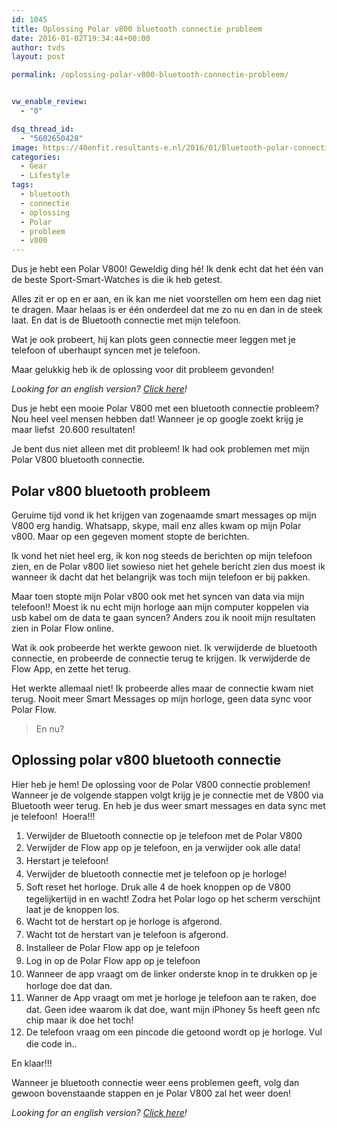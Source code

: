 ```yaml
---
id: 1045
title: Oplossing Polar v800 bluetooth connectie probleem
date: 2016-01-02T19:34:44+00:00
author: tvds
layout: post

permalink: /oplossing-polar-v800-bluetooth-connectie-probleem/


vw_enable_review:
  - "0"

dsq_thread_id:
  - "5602650428"
image: https://40enfit.resultants-e.nl/2016/01/Bluetooth-polar-connection-error.png
categories:
  - Gear
  - Lifestyle
tags:
  - bluetooth
  - connectie
  - oplossing
  - Polar
  - probleem
  - v800
---
```

Dus je hebt een Polar V800! Geweldig ding hé! Ik denk echt dat het één van de beste Sport-Smart-Watches is die ik heb getest.

Alles zit er op en er aan, en ik kan me niet voorstellen om hem een dag niet te dragen. Maar helaas is er één onderdeel dat me zo nu en dan in de steek laat. En dat is de Bluetooth connectie met mijn telefoon.

Wat je ook probeert, hij kan plots geen connectie meer leggen met je telefoon of uberhaupt syncen met je telefoon.

Maar gelukkig heb ik de oplossing voor dit probleem gevonden!<!--more-->

_Looking for an english version? <a href="https://vandersluijs.nl/blog/2016/01/solution-polar-v800-bluetooth-connection-problem.html" target="_blank">Click here</a>!_

Dus je hebt een mooie Polar V800 met een bluetooth connectie probleem? Nou heel veel mensen hebben dat! Wanneer je op google zoekt krijg je maar liefst  20.600 resultaten!

Je bent dus niet alleen met dit probleem! Ik had ook problemen met mijn Polar V800 bluetooth connectie.

## Polar v800 bluetooth probleem

Geruime tijd vond ik het krijgen van zogenaamde smart messages op mijn V800 erg handig. Whatsapp, skype, mail enz alles kwam op mijn Polar v800. Maar op een gegeven moment stopte de berichten.

Ik vond het niet heel erg, ik kon nog steeds de berichten op mijn telefoon zien, en de Polar v800 liet sowieso niet het gehele bericht zien dus moest ik wanneer ik dacht dat het belangrijk was toch mijn telefoon er bij pakken.

Maar toen stopte mijn Polar v800 ook met het syncen van data via mijn telefoon!! Moest ik nu echt mijn horloge aan mijn computer koppelen via usb kabel om de data te gaan syncen? Anders zou ik nooit mijn resultaten zien in Polar Flow online.

Wat ik ook probeerde het werkte gewoon niet. Ik verwijderde de bluetooth connectie, en probeerde de connectie terug te krijgen. Ik verwijderde de Flow App, en zette het terug.

Het werkte allemaal niet! Ik probeerde alles maar de connectie kwam niet terug. Nooit meer Smart Messages op mijn horloge, geen data sync voor Polar Flow.

> En nu?

## Oplossing polar v800 bluetooth connectie

Hier heb je hem! De oplossing voor de Polar V800 connectie problemen! Wanneer je de volgende stappen volgt krijg je je connectie met de V800 via Bluetooth weer terug. En heb je dus weer smart messages en data sync met je telefoon!  Hoera!!!

  1. Verwijder de Bluetooth connectie op je telefoon met de Polar V800
  2. <span style="line-height: 1.5;">Verwijder de Flow app op je telefoon, en ja verwijder ook alle data!</span>
  3. <span style="line-height: 1.5;">Herstart je telefoon!</span>
  4. <span style="line-height: 1.5;">Verwijder de bluetooth connectie met je telefoon op je horloge!</span>
  5. <span style="line-height: 1.5;">Soft reset het horloge. Druk alle 4 de hoek knoppen op de V800 tegelijkertijd in en wacht! Zodra het Polar logo op het scherm verschijnt laat je de knoppen los.</span>
  6. <span style="line-height: 1.5;">Wacht tot de herstart op je horloge is afgerond.</span>
  7. <span style="line-height: 1.5;">Wacht tot de herstart van je telefoon is afgerond.</span>
  8. <span style="line-height: 1.5;">Installeer de Polar Flow app op je telefoon</span>
  9. <span style="line-height: 1.5;">Log in op de Polar Flow app op je telefoon</span>
 10. <span style="line-height: 1.5;">Wanneer de app vraagt om de linker onderste knop in te drukken op je horloge doe dat dan.</span>
 11. <span style="line-height: 1.5;">Wanner de App vraagt om met je horloge je telefoon aan te raken, doe dat. Geen idee waarom ik dat doe, want mijn iPhoney 5s heeft geen nfc chip maar ik doe het toch!</span>
 12. <span style="line-height: 1.5;">De telefoon vraag om een pincode die getoond wordt op je horloge. Vul die code in..</span>

En klaar!!!

Wanneer je bluetooth connectie weer eens problemen geeft, volg dan gewoon bovenstaande stappen en je Polar V800 zal het weer doen!

_Looking for an english version? _<a href="https://vandersluijs.nl/blog/2016/01/solution-polar-v800-bluetooth-connection-problem.html" target="_blank">Click here</a>!__